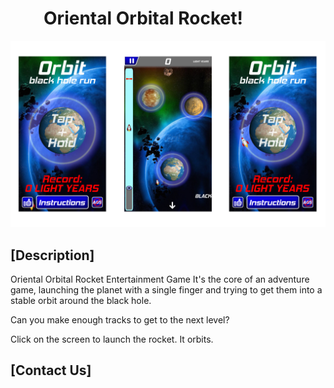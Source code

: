 #          Oriental Orbital Rocket!

![](https://github.com/LevineLL/Project/blob/master/OrbitalRocket.png)



## [Description]

Oriental Orbital Rocket Entertainment Game It's the core of an adventure game, launching the planet with a single finger and trying to get them into a stable orbit around the black hole.

Can you make enough tracks to get to the next level?

Click on the screen to launch the rocket. It orbits.
  
## [Contact Us]


